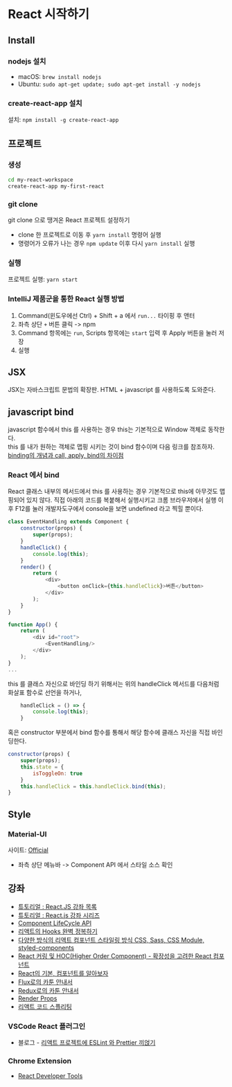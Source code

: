 # React 시작하기

## Install
### nodejs 설치
* macOS: `brew install nodejs`
* Ubuntu: `sudo apt-get update; sudo apt-get install -y nodejs`

### create-react-app 설치
설치: `npm install -g create-react-app`

## 프로젝트
### 생성
``` bash
cd my-react-workspace
create-react-app my-first-react
```

### git clone 
git clone 으로 땡겨온 React 프로젝트 설정하기
* clone 한 프로젝트로 이동 후 `yarn install` 명령어 실행
* 명령어가 오류가 나는 경우 `npm update` 이후 다시 `yarn install` 실행

### 실행
프로젝트 실행: `yarn start`

### IntelliJ 제품군을 통한 React 실행 방법
1. Command(윈도우에선 Ctrl) + Shift + a 에서 `run...` 타이핑 후 앤터
2. 좌측 상단 `+` 버튼 클릭 -> npm 
3. Command 항목에는 `run`, Scripts 항목에는 `start` 입력 후 Apply 버튼을 눌러 저장
4. 실행  

## JSX
JSX는 자바스크립트 문법의 확장판. HTML + javascript 를 사용하도록 도와준다.

## javascript bind
javascript 함수에서 this 를 사용하는 경우 this는 기본적으로 Window 객체로 동작한다.   
this 를 내가 원하는 객체로 맵핑 시키는 것이 bind 함수이며 다음 링크를 참조하자. 
[binding의 개념과 call, apply, bind의 차이점](https://wooooooak.github.io/javascript/2018/12/08/call,apply,bind/)

### React 에서 bind
React 클래스 내부의 메서드에서 this 를 사용하는 경우 기본적으로 this에 아무것도 맵핑되어 있지 않다.
직접 아래의 코드를 복붙해서 실행시키고 크롬 브라우저에서 실행 이후 F12를 눌러 개발자도구에서 console을 보면 undefined 라고 찍힐 뿐이다.
```javascript
class EventHandling extends Component {
    constructor(props) {
        super(props);
    }
    handleClick() {
        console.log(this);
    }
    render() {
        return (
            <div>
                <button onClick={this.handleClick}>버튼</button>
            </div>
        );
    }
}

function App() {
    return (
        <div id="root">
            <EventHandling/>
        </div>
    );
}
...
``` 
this 를 클래스 자신으로 바인딩 하기 위해서는 위의 handleClick 메서드를 다음처럼 화살표 함수로 선언을 하거나,
```javascript
    handleClick = () => {
        console.log(this);
    }
```
혹은 constructor 부분에서 bind 함수를 통해서 해당 함수에 클래스 자신을 직접 바인딩한다.
```javascript
constructor(props) {
    super(props);
    this.state = {
        isToggleOn: true
    }
    this.handleClick = this.handleClick.bind(this);
}
```

## Style
### Material-UI
사이트: [Official](https://material-ui.com/)
* 좌측 상단 메뉴바 -> Component API 에서 스타일 소스 확인

## 강좌
* [튜토리얼 : React.JS 강좌 목록](https://velopert.com/reactjs-tutorials)
* [튜토리얼 : React.js 강좌 시리즈](https://www.youtube.com/watch?v=GEoNiUcVwjE&list=PL9FpF_z-xR_GMujql3S_XGV2SpdfDBkeC&index=1)
* [Component LifeCycle API](https://github.com/JuJin1324/React-demos/wiki/Component-LifeCycle-API)
* [리액트의 Hooks 완벽 정복하기](https://velog.io/@velopert/react-hooks)
* [다양한 방식의 리액트 컴포넌트 스타일링 방식 CSS, Sass, CSS Module, styled-components](https://velog.io/@velopert/react-component-styling)
* [React 커링 및 HOC(Higher Order Component) - 확장성을 고려한 React 컴포넌트](https://velog.io/@kyusung/%EB%A6%AC%EC%95%A1%ED%8A%B8-%EA%B5%90%EA%B3%BC%EC%84%9C-%ED%99%95%EC%9E%A5%EC%84%B1%EC%9D%84-%EA%B3%A0%EB%A0%A4%ED%95%9C-React-%EC%BB%B4%ED%8F%AC%EB%84%8C%ED%8A%B8)
* [React의 기본, 컴포넌트를 알아보자](https://medium.com/little-big-programming/react%EC%9D%98-%EA%B8%B0%EB%B3%B8-%EC%BB%B4%ED%8F%AC%EB%84%8C%ED%8A%B8%EB%A5%BC-%EC%95%8C%EC%95%84%EB%B3%B4%EC%9E%90-92c923011818)
* [Flux로의 카툰 안내서](http://bestalign.github.io/2015/10/06/cartoon-guide-to-flux/)
* [Redux로의 카툰 안내서](http://bestalign.github.io/2015/10/26/cartoon-intro-to-redux/)
* [Render Props](https://ko.reactjs.org/docs/render-props.html)
* [리액트 코드 스플리팅](https://velog.io/@velopert/react-code-splitting)

### VSCode React 플러그인
* 블로그 - [리액트 프로젝트에 ESLint 와 Prettier 끼얹기](https://velog.io/@velopert/eslint-and-prettier-in-react)

### Chrome Extension
* [React Developer Tools](https://chrome.google.com/webstore/detail/react-developer-tools/fmkadmapgofadopljbjfkapdkoienihi)
